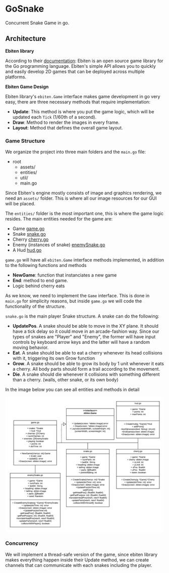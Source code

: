 # GoSnake

Concurrent Snake Game in go.

## Architecture
**Ebiten library**

According to their [documentation](https://github.com/hajimehoshi/ebiten/): Ebiten is an open source game library for the Go programming language. Ebiten's simple API allows you to quickly and easily develop 2D games that can be deployed across multiple platforms.

**Ebiten Game Design**

Ebiten library's `ebiten.Game` interface makes game development in go very easy, there are three necessary methods that require implementation:
* **Update**: This method is where you put the game logic, which will be updated each `Tick` (1/60th of a second).
* **Draw**: Method to render the images in every frame. 
* **Layout**: Method that defines the overall game layout.


### Game Structure
We organize the project into three main folders and the `main.go` file: 

* root 
    * assets/
    * entities/
    * util/
    * main.go

Since Ebiten's engine mostly consists of image and graphics rendering, we need an `assets/` folder. This is where all our image resources for our GUI will be placed.

The `entities/` folder is the most important one, this is where the game logic resides. The main entities needed for the game are:
* Game [game.go](https://github.com/DiegoSolorzanoO/GoSnake/blob/master/entities/game.go)
* Snake [snake.go](https://github.com/DiegoSolorzanoO/GoSnake/blob/master/entities/snake.go)
* Cherry [cherry.go](https://github.com/DiegoSolorzanoO/GoSnake/blob/master/entities/cherry.go)
* Enemy (instances of snake) [enemySnake.go](https://github.com/DiegoSolorzanoO/GoSnake/blob/master/entities/enemySnake.go)
* A Hud [hud.go](https://github.com/DiegoSolorzanoO/GoSnake/blob/master/entities/hud.go)

`game.go` will have all `ebiten.Game` interface methods implemented, in addition to the following functions and methods 
* **NewGame**: function that instanciates a new game
* **End**: method to end game.
* Logic behind cherry eats

As we know, we need to implement the `Game` interface. This is done in `main.go` for simplicity reasons, but inside `game.go` we will code the functionality of the structure.

`snake.go` is the main player Snake structure. A snake can do the following:
* **UpdatePos**. A snake should be able to move in the XY plane. It should have a tick delay so it could move in an arcade-fashion way. Since our types of snakes are "Player" and "Enemy", the former will have input controls by keyboard arrow keys and the latter will have a random moving behavior.
* **Eat**. A snake should be able to eat a cherry whenever its head collisions with it, triggering its own Grow function
* **Grow**. A snake should be able to grow its body by 1 unit whenever it eats a cherry. All body parts should form a trail according to the movement.
* **Die**. A snake should die whenever it collisions with something different than a cherry. (walls, other snake, or its own body)

In the image below you can see all entities and methods in detail

![uml](uml.png)


### Concurrency

We will implement a thread-safe version of the game, since ebiten library makes everything happen inside their Update method, we can create channels that can communicate with each snakes including the player.